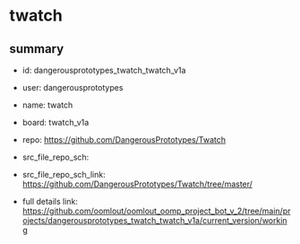 # twatch
 
## summary 
* id: dangerousprototypes_twatch_twatch_v1a
* user: dangerousprototypes
* name: twatch
* board: twatch_v1a
* repo: https://github.com/DangerousPrototypes/Twatch



* src_file_repo_sch: 
* src_file_repo_sch_link: https://github.com/DangerousPrototypes/Twatch/tree/master/
* full details link: https://github.com/oomlout/oomlout_oomp_project_bot_v_2/tree/main/projects/dangerousprototypes_twatch_twatch_v1a/current_version/working  







